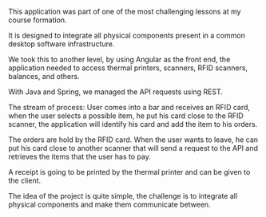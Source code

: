 This application was part of one of the most challenging lessons at my course formation.

It is designed to integrate all physical components present in a common desktop software infrastructure.

We took this to another level, by using Angular as the front end, the application needed to access thermal printers, scanners, RFID scanners, balances, and others.

With Java and Spring, we managed the API requests using REST.

The stream of process: User comes into a bar and receives an RFID card, when the user selects a possible item, he put his card close to the RFID scanner, the application will identify his card and add the item to his orders.

The orders are hold by the RFID card. When the user wants to leave, he can put his card close to another scanner that will send a request to the API and retrieves the items that the user has to pay.

A receipt is going to be printed by the thermal printer and can be given to the client.

The idea of the project is quite simple, the challenge is to integrate all physical components and make them communicate between.
